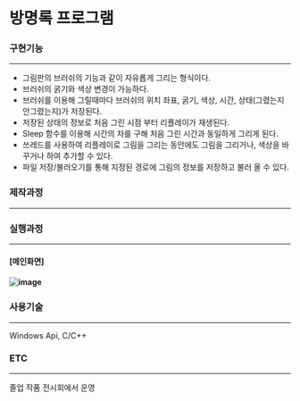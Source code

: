 # 방명록 프로그램


<h3> 구현기능 </h3> <hr>

-  그림판의 브러쉬의 기능과 같이 자유롭게 그리는 형식이다. <br>
- 브러쉬의 굵기와 색상 변경이 가능하다. <br>
- 브러쉬를 이용해 그릴때마다 브러쉬의 위치 좌표, 굵기, 색상, 시간, 상태(그렸는지 안그렸는지)가 저장된다.<br>
- 저장된 상태의 정보로 처음 그린 시점 부터 리플레이가 재생된다. <br>
- Sleep 함수를 이용해 시간의 차를 구해 처음 그린 시간과 동일하게 그리게 된다. <br>
- 쓰레드를 사용하여 리플레이로 그림을 그리는 동안에도 그림을 그리거나, 색상을 바꾸거나 하여 추가할 수 있다.
- 파일 저장/불러오기를 통해 지정된 경로에 그림의 정보를 저장하고 불러 올 수 있다.
<h3> 제작과정 </h3> <hr>


<h3> 실행과정 </h3><hr>

<h4> [메인화면] <h4>
  
![image](https://user-images.githubusercontent.com/69779719/188817030-b7a25654-f07d-475d-9ea8-b4259fc2baff.png)


<h3> 사용기술 </h3> <hr>
Windows Api, C/C++

<h3> ETC </h3> <hr>
졸업 작품 전시회에서 운영



